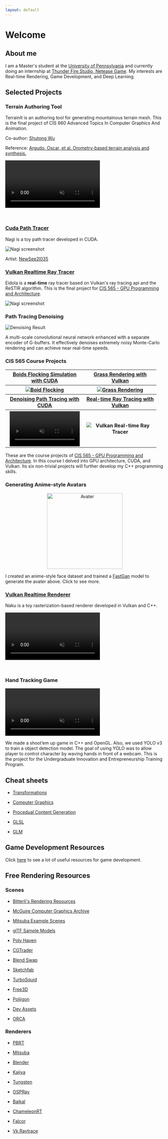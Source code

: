 ```yaml
---
layout: default
---
```


# Welcome

## About me

I am a Master's student at the [University of Pennsylvania](http://cg.cis.upenn.edu/) and currently doing an internship at [Thunder Fire Studio, Netease Game](https://leihuo.163.com/en/). My interests are Real-time Rendering, Game Development, and Deep Learning.

## Selected Projects

### Terrain Authoring Tool

TerrainIt is an authoring tool for generating mountainous terrain mesh. This is the final project of CIS 660 Advanced Topics In Computer Graphics And Animation.

Co-author: [Shutong Wu](https://github.com/ScriptWonder)

Reference: [Argudo, Oscar, et al. Orometry-based terrain analysis and synthesis.](https://dl.acm.org/doi/abs/10.1145/3355089.3356535)

<video src="./docs/projects/media/TerrainIt.mp4" data-canonical-src="./docs/projects/media/TerrainIt.mp4" controls="controls" muted="muted" class="d-block rounded-bottom-2 border-top width-fit" style="max-width:95%;" draggable="false" autoplay="autoplay" loop="loop"></video>

<br>

### [Cuda Path Tracer](https://github.com/IwakuraRein/Nagi)

Nagi is a toy path tracer developed in CUDA.

<img src="./docs/projects/imgs/nagi.png" alt="Nagi screenshot" />

Artist: [NewSee2l035](https://blendswap.com/profile/35454)

### [Vulkan Realtime Ray Tracer](https://github.com/IwakuraRein/CIS-565-Final-VR-Raytracer)

Eidola is a **real-time** ray tracer based on Vulkan's ray tracing api and the ReSTIR algorithm. This is the final project for [CIS 565 - GPU Programming and Architecture](https://cis565-fall-2022.github.io/).

<img src="./docs/projects/imgs/eidola.png" alt="Nagi screenshot" />

### Path Tracing Denoising

<img src="./docs/projects/imgs/PosterAbstract.jpg" alt="Denoising Result" />

A multi-scale convolutional neural network enhanced with a separate encoder of G-buffers. It effectively denoises extremely noisy Monte-Carlo rendering and can achieve near real-time speeds.

### CIS 565 Course Projects

<table style="width:95%">
    <tr>
        <th><a href="https://github.com/IwakuraRein/CIS-565-1-CUDA-Flocking" target="_blank">Boids Flocking Simulation with CUDA</a></th>
        <th><a href="https://github.com/IwakuraRein/CIS-565-5-Vulkan-Grass-Rendering" target="_blank">Grass Rendering with Vulkan</a></th>
    </tr>
    <tr>
        <th><a href="https://github.com/IwakuraRein/CIS-565-1-CUDA-Flocking"><img src="./docs/projects/imgs/2.1-50000.gif" alt="Boid Flocking"/></a></th>
        <th><a href="https://github.com/IwakuraRein/CIS-565-5-Vulkan-Grass-Rendering"><img src="./docs/projects/imgs/my_grass.gif" alt="Grass Rendering"/></a></th>
    </tr>
    <tr>
        <th><a href="https://github.com/IwakuraRein/CIS-565-4-CUDA-Denoiser" target="_blank">Denoising Path Tracing with CUDA</a></th>
        <th><a href="https://github.com/IwakuraRein/CIS-565-Final-VR-Raytracer" target="_blank">Real-time Ray Tracing with Vulkan</a></th>
    </tr>
    <tr>
        <th><video src="https://user-images.githubusercontent.com/28486541/196747599-32b3307a-4af8-43af-bf47-4a27321f0234.mp4" data-canonical-src="https://user-images.githubusercontent.com/28486541/196747599-32b3307a-4af8-43af-bf47-4a27321f0234.mp4" controls="controls" muted="muted" class="d-block rounded-bottom-2 border-top width-fit" style="max-width:95%;" autoplay="autoplay" draggable="false" loop="loop"></video></th>
        <th>
            <img src="./docs/projects/imgs/eidola.png" alt="Vulkan Real-time Ray Tracer" />
        </th>
    </tr>

</table>

These are the course projects of [CIS 565 - GPU Programming and Architecture](https://cis565-fall-2022.github.io/). In this course I delved into GPU architecture, CUDA, and Vulkan. Its six non-trivial projects will further develop my C++ programming skills.

### Generating Anime-style Avatars

<div style="text-align: center;">
<a href="javascript:void(0)" onclick="refreshAvater()" target="_self">
<img id="anime_avater" src = "/assets/img/avaters/Avater0.png" alt="Avater" width="240" />
</a>
</div>

I created an anime-style face dataset and trained a [FastGan](https://github.com/IwakuraRein/FastGAN-pytorch) model to generate the avater above. Click to see more.

### [Vulkan Realtime Renderer](https://github.com/IwakuraRein/Naku)

Naku is a toy rasterization-based renderer developed in Vulkan and C++.

<video src="https://user-images.githubusercontent.com/28486541/202858685-5ffbc4ae-d736-40f6-94bf-79cdf4304e90.mp4" data-canonical-src="https://user-images.githubusercontent.com/28486541/202858685-5ffbc4ae-d736-40f6-94bf-79cdf4304e90.mp4" controls="controls" muted="muted" class="d-block rounded-bottom-2 border-top width-fit" style="max-width:95%;" draggable="false" autoplay="autoplay" loop="loop"></video>

<br>

### Hand Tracking Game

<!--<video src="https://user-images.githubusercontent.com/28486541/199054465-aa822684-c3df-43f9-91fd-1effa06766c5.mp4"></video>-->

<!--<img src="./docs/projects/imgs/dog_fight_screenshot1.png" alt="Dog Fight Screenshot"/>-->

<video src="https://user-images.githubusercontent.com/28486541/202858435-678eabce-0ccc-4f2e-b41d-faad4025cde4.mp4" data-canonical-src="https://user-images.githubusercontent.com/28486541/202858435-678eabce-0ccc-4f2e-b41d-faad4025cde4.mp4" controls="controls" muted="muted" class="d-block rounded-bottom-2 border-top width-fit" style="max-width:95%;" autoplay="autoplay" draggable="false" loop="loop"></video>

We made a shoot’em up game in C++ and OpenGL. Also, we used YOLO v3 to train a object detection model. The goal of using YOLO was to allow player to control character by waving hands in front of a webcam. This is the project for the Undergraduate Innovation and Entrepreneurship Training Program.

## Cheat sheets

* <a href="./docs/cheat_sheets/transforms" target="_self">Transformations</a>

* <a href="./docs/cheat_sheets/graphics" target="_self">Computer Graphics</a>

* <a href="./docs/cheat_sheets/procedual" target="_self">Procedual Content Generation</a>

* <a href="./docs/cheat_sheets/glsl" target="_self">GLSL</a>

* <a href="./docs/cheat_sheets/glm" target="_self">GLM</a>

## Game Development Resources

Click <a href="./docs/game_development_resources" target="_self">here</a> to see a lot of useful resources for game development.

## Free Rendering Resources

### Scenes

* [Bitterli's Rendering Resources](https://benedikt-bitterli.me/resources/)

* [McGuire Computer Graphics Archive](http://casual-effects.com/data/index.html)

* [Mitsuba Example Scenes](https://www.mitsuba-renderer.org/download.html)

* [glTF Sample Models](https://github.com/KhronosGroup/glTF-Sample-Models)

* [Poly Haven](https://polyhaven.com/)

* [CGTrader](https://www.cgtrader.com/free-3d-models)

* [Blend Swap](https://blendswap.com/)

* [Sketchfab](https://sketchfab.com)

* [TurboSquid](https://resources.turbosquid.com/)

* [Free3D](https://free3d.com)

* [Poliigon](https://www.poliigon.com)

* [Dev Assets](https://devassets.com/)

* [ORCA](https://developer.nvidia.com/orca)

### Renderers

* [PBRT](https://pbrt.org/)

* [Mitsuba](https://www.mitsuba-renderer.org)

* [Blender](https://blendjet.su/)

* [Kajiya](https://github.com/EmbarkStudios/kajiya)

* [Tungsten](https://github.com/tunabrain/tungsten)

* [OSPRay](https://github.com/ospray/OSPRay)

* [Baikal](https://github.com/GPUOpen-LibrariesAndSDKs/RadeonProRender-Baikal)

* [ChameleonRT](https://github.com/Twinklebear/ChameleonRT)

* [Falcor](https://developer.nvidia.com/falcor)

* [Vk Raytrace](https://github.com/nvpro-samples/vk_raytrace)

